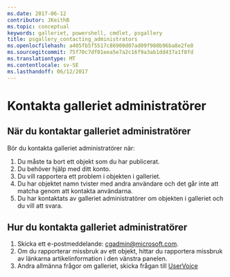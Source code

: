 ```yaml
---
ms.date: 2017-06-12
contributor: JKeithB
ms.topic: conceptual
keywords: galleriet, powershell, cmdlet, psgallery
title: psgallery_contacting_administrators
ms.openlocfilehash: a405fb5f5517c86900d07ad09f980b96ba8e2fe8
ms.sourcegitcommit: 75f70c7df01eea5e7a2c16f9a3ab1dd437a1f8fd
ms.translationtype: MT
ms.contentlocale: sv-SE
ms.lasthandoff: 06/12/2017
---
```

# <a name="contact-gallery-administrators"></a>Kontakta galleriet administratörer

## <a name="when-to-contact-gallery-administrators"></a>När du kontaktar galleriet administratörer

Bör du kontakta galleriet administratörer när:

1. Du måste ta bort ett objekt som du har publicerat.
2. Du behöver hjälp med ditt konto.
3. Du vill rapportera ett problem i objekten i galleriet.
4. Du har objektet namn tvister med andra användare och det går inte att matcha genom att kontakta användarna.
5. Du har kontaktats av galleriet administratörer om objekten i galleriet och du vill att svara.

## <a name="how-to-contact-gallery-administrators"></a>Hur du kontakta galleriet administratörer

1. Skicka ett e-postmeddelande: cgadmin@microsoft.com.
2. Om du rapporterar missbruk av ett objekt, hittar du rapportera missbruk av länkarna artikelinformation i den vänstra panelen.
3. Andra allmänna frågor om galleriet, skicka frågan till [UserVoice](http://windowsserver.uservoice.com/forums/301869-powershell)

